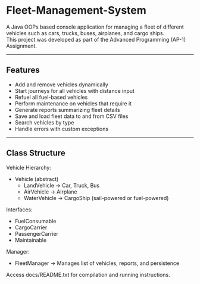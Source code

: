 # Fleet-Management-System

A Java OOPs based console application for managing a fleet of different vehicles such as cars, trucks, buses, airplanes, and cargo ships.  
This project was developed as part of the Advanced Programming (AP-1) Assignment.

---

## Features

- Add and remove vehicles dynamically
- Start journeys for all vehicles with distance input
- Refuel all fuel-based vehicles
- Perform maintenance on vehicles that require it
- Generate reports summarizing fleet details
- Save and load fleet data to and from CSV files
- Search vehicles by type
- Handle errors with custom exceptions

---

## Class Structure

Vehicle Hierarchy:
- Vehicle (abstract)
  - LandVehicle → Car, Truck, Bus
  - AirVehicle → Airplane
  - WaterVehicle → CargoShip (sail-powered or fuel-powered)

Interfaces:
- FuelConsumable
- CargoCarrier
- PassengerCarrier
- Maintainable

Manager:
- FleetManager → Manages list of vehicles, reports, and persistence

Access docs/README.txt for compilation and running instructions.
